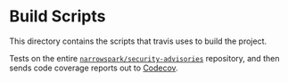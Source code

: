 # Build Scripts

This directory contains the scripts that travis uses to build the project.

Tests on the entire [`narrowspark/security-advisories`](https://github.com/narrowspark/security-advisories) repository,
and then sends code coverage reports out to [Codecov](https://codecov.io/github/narrowspark/security-advisories).

